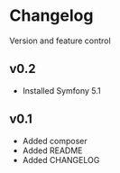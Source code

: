 # Changelog

Version and feature control

## v0.2

* Installed Symfony 5.1

## v0.1

* Added composer
* Added README
* Added CHANGELOG
